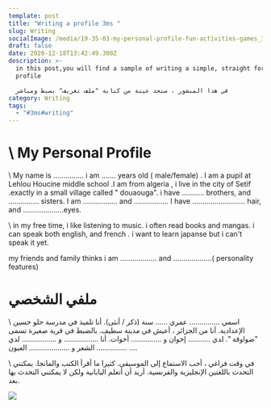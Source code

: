 ```yaml
---
template: post
title: "Writing a profile 3ms "
slug: Writing
socialImage: /media/19-35-03-my-personal-profile-fun-activities-games_30160_1.jpg
draft: false
date: 2020-12-18T13:42:49.300Z
description: >-
  in this post,you will find a sample of writing a simple, straight forward
  profile 

  في هذا المنشور ، ستجد عينة من كتابة "ملف تعريف" بسيط ومباشر
category: Writing
tags:
  - "#3ms#writing"
---
```

# \    My Personal Profile

\    My name is ............... i am ....... years old ( male/female)   . I am a pupil at Lehlou Houcine middle school .I am from algeria , i live in the city of Setif .exactly in a small village called " douaouga". i have ........... brothers, and ............... sisters. I am ................. and ................. I have .......................... hair, and ....................eyes. 

\    in my free time, i like listening  to music. i often read books and mangas. i can speak both english, and french . i want to learn japanse but i can't speak it yet. 

   my friends and family thinks i am .................. and ...................( personality features) 

# ملفي الشخصي

\ اسمي ............... عمري ...... سنة (ذكر / أنثى). أنا تلميذ في مدرسة حلو حسين الإعدادية. أنا من الجزائر ، أعيش في مدينة سطيف. بالضبط في قرية صغيرة تسمى "ضواوقة ". لدي ........... إخوان و ............... أخوات. أنا ................. و ................. لدي ... ............... الشعر و .................... العيون.

\ في وقت فراغي ، أحب الاستماع إلى الموسيقى. كثيرا ما أقرأ الكتب والمانجا. يمكنني التحدث باللغتين الإنجليزية والفرنسية. أريد أن أتعلم اليابانية ولكن لا يمكنني التحدث بها بعد.

![](/media/19-35-03-my-personal-profile-fun-activities-games_30160_1.jpg)